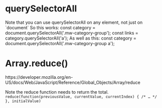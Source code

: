 <h1>querySelectorAll</h1>
Note that you can use querySelectorAll on any element, not just on `document`
So this works:
    const category = document.querySelectorAll('.mw-category-group');
    const links = category.querySelectorAll('a'); 
As well as this:
    const category = document.querySelectorAll('.mw-category-group a');

<h1>Array.reduce()</h1>
https://developer.mozilla.org/en-US/docs/Web/JavaScript/Reference/Global_Objects/Array/reduce

Note the reduce function needs to return the total.
`reduce(function(previousValue, currentValue, currentIndex) { /* … */ }, initialValue)`
